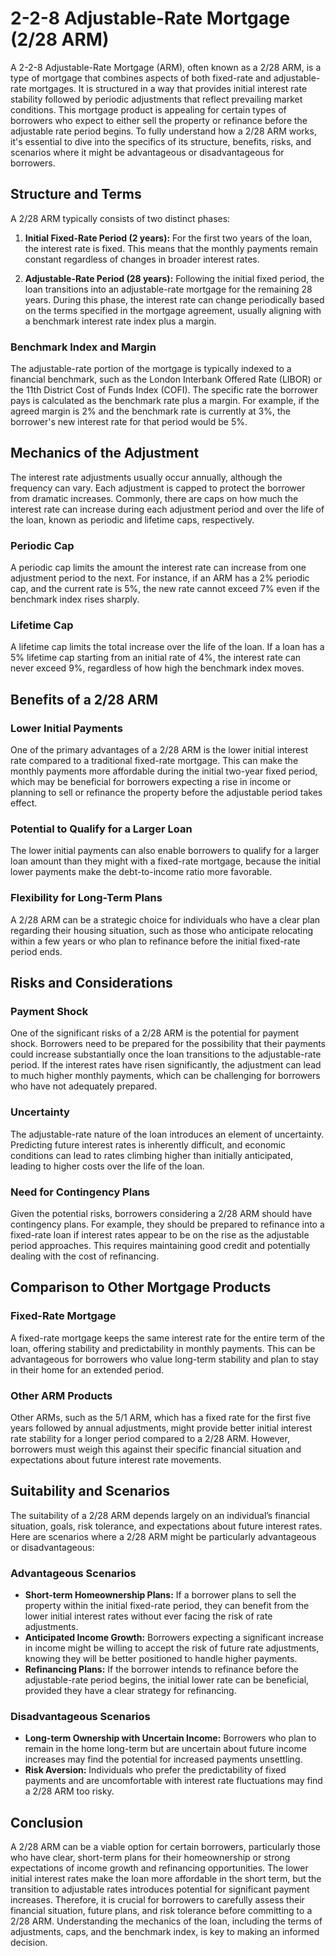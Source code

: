 # 2-2-8 Adjustable-Rate Mortgage (2/28 ARM)

A 2-2-8 Adjustable-Rate Mortgage (ARM), often known as a 2/28 ARM, is a type of mortgage that combines aspects of both fixed-rate and adjustable-rate mortgages. It is structured in a way that provides initial interest rate stability followed by periodic adjustments that reflect prevailing market conditions. This mortgage product is appealing for certain types of borrowers who expect to either sell the property or refinance before the adjustable rate period begins. To fully understand how a 2/28 ARM works, it's essential to dive into the specifics of its structure, benefits, risks, and scenarios where it might be advantageous or disadvantageous for borrowers.

## Structure and Terms

A 2/28 ARM typically consists of two distinct phases:

1. **Initial Fixed-Rate Period (2 years):** For the first two years of the loan, the interest rate is fixed. This means that the monthly payments remain constant regardless of changes in broader interest rates.

2. **Adjustable-Rate Period (28 years):** Following the initial fixed period, the loan transitions into an adjustable-rate mortgage for the remaining 28 years. During this phase, the interest rate can change periodically based on the terms specified in the mortgage agreement, usually aligning with a benchmark interest rate index plus a margin.

### Benchmark Index and Margin

The adjustable-rate portion of the mortgage is typically indexed to a financial benchmark, such as the London Interbank Offered Rate (LIBOR) or the 11th District Cost of Funds Index (COFI). The specific rate the borrower pays is calculated as the benchmark rate plus a margin. For example, if the agreed margin is 2% and the benchmark rate is currently at 3%, the borrower's new interest rate for that period would be 5%.

## Mechanics of the Adjustment

The interest rate adjustments usually occur annually, although the frequency can vary. Each adjustment is capped to protect the borrower from dramatic increases. Commonly, there are caps on how much the interest rate can increase during each adjustment period and over the life of the loan, known as periodic and lifetime caps, respectively.

### Periodic Cap

A periodic cap limits the amount the interest rate can increase from one adjustment period to the next. For instance, if an ARM has a 2% periodic cap, and the current rate is 5%, the new rate cannot exceed 7% even if the benchmark index rises sharply.

### Lifetime Cap

A lifetime cap limits the total increase over the life of the loan. If a loan has a 5% lifetime cap starting from an initial rate of 4%, the interest rate can never exceed 9%, regardless of how high the benchmark index moves.

## Benefits of a 2/28 ARM

### Lower Initial Payments

One of the primary advantages of a 2/28 ARM is the lower initial interest rate compared to a traditional fixed-rate mortgage. This can make the monthly payments more affordable during the initial two-year fixed period, which may be beneficial for borrowers expecting a rise in income or planning to sell or refinance the property before the adjustable period takes effect.

### Potential to Qualify for a Larger Loan

The lower initial payments can also enable borrowers to qualify for a larger loan amount than they might with a fixed-rate mortgage, because the initial lower payments make the debt-to-income ratio more favorable.

### Flexibility for Long-Term Plans

A 2/28 ARM can be a strategic choice for individuals who have a clear plan regarding their housing situation, such as those who anticipate relocating within a few years or who plan to refinance before the initial fixed-rate period ends.

## Risks and Considerations

### Payment Shock

One of the significant risks of a 2/28 ARM is the potential for payment shock. Borrowers need to be prepared for the possibility that their payments could increase substantially once the loan transitions to the adjustable-rate period. If the interest rates have risen significantly, the adjustment can lead to much higher monthly payments, which can be challenging for borrowers who have not adequately prepared.

### Uncertainty

The adjustable-rate nature of the loan introduces an element of uncertainty. Predicting future interest rates is inherently difficult, and economic conditions can lead to rates climbing higher than initially anticipated, leading to higher costs over the life of the loan.

### Need for Contingency Plans

Given the potential risks, borrowers considering a 2/28 ARM should have contingency plans. For example, they should be prepared to refinance into a fixed-rate loan if interest rates appear to be on the rise as the adjustable period approaches. This requires maintaining good credit and potentially dealing with the cost of refinancing.

## Comparison to Other Mortgage Products

### Fixed-Rate Mortgage

A fixed-rate mortgage keeps the same interest rate for the entire term of the loan, offering stability and predictability in monthly payments. This can be advantageous for borrowers who value long-term stability and plan to stay in their home for an extended period. 

### Other ARM Products

Other ARMs, such as the 5/1 ARM, which has a fixed rate for the first five years followed by annual adjustments, might provide better initial interest rate stability for a longer period compared to a 2/28 ARM. However, borrowers must weigh this against their specific financial situation and expectations about future interest rate movements.

## Suitability and Scenarios

The suitability of a 2/28 ARM depends largely on an individual’s financial situation, goals, risk tolerance, and expectations about future interest rates. Here are scenarios where a 2/28 ARM might be particularly advantageous or disadvantageous:

### Advantageous Scenarios

- **Short-term Homeownership Plans:** If a borrower plans to sell the property within the initial fixed-rate period, they can benefit from the lower initial interest rates without ever facing the risk of rate adjustments.
- **Anticipated Income Growth:** Borrowers expecting a significant increase in income might be willing to accept the risk of future rate adjustments, knowing they will be better positioned to handle higher payments.
- **Refinancing Plans:** If the borrower intends to refinance before the adjustable-rate period begins, the initial lower rate can be beneficial, provided they have a clear strategy for refinancing.

### Disadvantageous Scenarios

- **Long-term Ownership with Uncertain Income:** Borrowers who plan to remain in the home long-term but are uncertain about future income increases may find the potential for increased payments unsettling.
- **Risk Aversion:** Individuals who prefer the predictability of fixed payments and are uncomfortable with interest rate fluctuations may find a 2/28 ARM too risky.

## Conclusion

A 2/28 ARM can be a viable option for certain borrowers, particularly those who have clear, short-term plans for their homeownership or strong expectations of income growth and refinancing opportunities. The lower initial interest rates make the loan more affordable in the short term, but the transition to adjustable rates introduces potential for significant payment increases. Therefore, it is crucial for borrowers to carefully assess their financial situation, future plans, and risk tolerance before committing to a 2/28 ARM. Understanding the mechanics of the loan, including the terms of adjustments, caps, and the benchmark index, is key to making an informed decision.